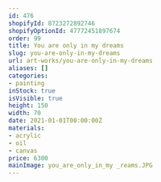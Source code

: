 ```yaml
---
id: 476
shopifyId: 8723272892746
shopifyOptionId: 47772451897674
order: 99
title: You are only in my dreams
slug: you-are-only-in-my-dreams
url: art-works/you-are-only-in-my-dreams
aliases: []
categories:
- painting
inStock: true
isVisible: true
height: 150
width: 70
date: 2021-01-01T00:00:00Z
materials:
- acrylic
- oil
- canvas
price: 6300
mainImage: you_are_only_in_my _reams.JPG
---
```

